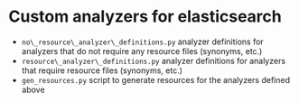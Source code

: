 # Custom analyzers for elasticsearch

* `no\_resource\_analyzer\_definitions.py` analyzer definitions for analyzers that do not require any resource files (synonyms, etc.)
* `resource\_analyzer\_definitions.py` analyzer definitions for analyzers that require resource files (synonyms, etc.)
* `gen_resources.py` script to generate resources for the analyzers defined above
